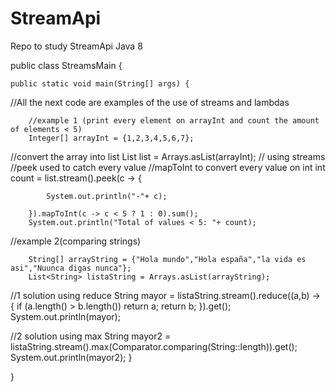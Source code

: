 # StreamApi
Repo to study StreamApi Java 8

public class StreamsMain {

	public static void main(String[] args) {
//All the next code are examples of the use of streams and lambdas
		
		//example 1 (print every element on arrayInt and count the amount of elements < 5)
		Integer[] arrayInt = {1,2,3,4,5,6,7};
		
//convert the array into list
		List<Integer> list = Arrays.asList(arrayInt);
		// using streams
			//peek used to catch every value
			//mapToInt to convert every value on int
		int count = list.stream().peek(c -> {
			
			System.out.println("-"+ c);
			
		}).mapToInt(c -> c < 5 ? 1 : 0).sum();		
		System.out.println("Total of values < 5: "+ count);
		
//example 2(comparing strings)
		
		String[] arrayString = {"Hola mundo","Hola españa","la vida es asi","Nuunca digas nunca"};
		List<String> listaString = Arrays.asList(arrayString);
		
//1 solution using reduce
		String mayor = listaString.stream().reduce((a,b) -> {
			if (a.length() > b.length())
				return a;
			return b;
		}).get();
		System.out.println(mayor);
		
//2 solution using max
		String mayor2 = listaString.stream().max(Comparator.comparing(String::length)).get();
		System.out.println(mayor2);
	}

}
